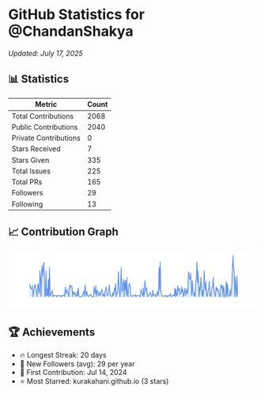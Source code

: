 # GitHub Statistics for @ChandanShakya
*Updated: July 17, 2025*

## 📊 Statistics
| Metric | Count |
|--------|--------|
| Total Contributions | 2068 |
| Public Contributions | 2040 |
| Private Contributions | 0 |
| Stars Received | 7 |
| Stars Given | 335 |
| Total Issues | 225 |
| Total PRs | 165 |
| Followers | 29 |
| Following | 13 |

## 📈 Contribution Graph

![Contribution Graph](./contribution_graph.png)

## 🏆 Achievements

- 🔥 Longest Streak: 20 days
- 👥 New Followers (avg): 29 per year
- 📅 First Contribution: Jul 14, 2024
- ⭐ Most Starred: kurakahani.github.io (3 stars)
